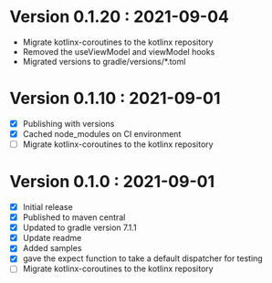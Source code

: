# Version 0.1.20 : 2021-09-04

- Migrate kotlinx-coroutines to the kotlinx repository
- Removed the useViewModel and viewModel hooks
- Migrated versions to gradle/versions/*.toml

# Version 0.1.10 : 2021-09-01

- [x] Publishing with versions
- [x] Cached node_modules on CI environment
- [ ] Migrate kotlinx-coroutines to the kotlinx repository

# Version 0.1.0 : 2021-09-01

- [x] Initial release
- [x] Published to maven central
- [x] Updated to gradle version 7.1.1
- [x] Update readme
- [x] Added samples
- [x] gave the expect function to take a default dispatcher for testing
- [ ] Migrate kotlinx-coroutines to the kotlinx repository